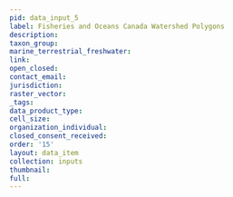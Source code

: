 ```yaml
---
pid: data_input_5
label: Fisheries and Oceans Canada Watershed Polygons
description: 
taxon_group: 
marine_terrestrial_freshwater: 
link: 
open_closed: 
contact_email: 
jurisdiction: 
raster_vector: 
_tags: 
data_product_type: 
cell_size: 
organization_individual: 
closed_consent_received: 
order: '15'
layout: data_item
collection: inputs
thumbnail: 
full: 
---
```

